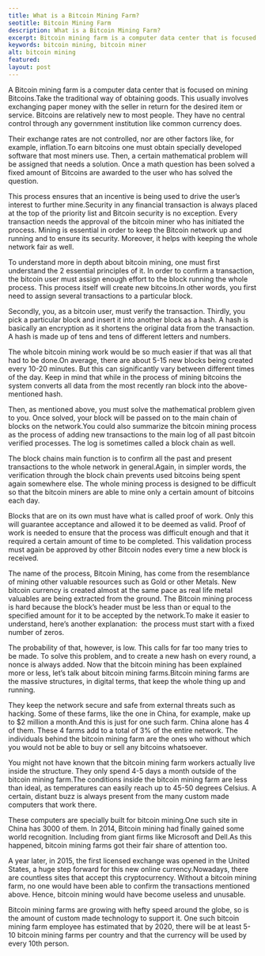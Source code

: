 ```yaml
---
title: What is a Bitcoin Mining Farm?
seotitle: Bitcoin Mining Farm
description: What is a Bitcoin Mining Farm?
excerpt: Bitcoin mining farm is a computer data center that is focused on mining Bitcoins.
keywords: bitcoin mining, bitcoin miner
alt: bitcoin mining
featured: 
layout: post
---
```


<p>A Bitcoin mining farm is a computer data center that is focused on mining Bitcoins.Take the traditional way of obtaining goods. This usually involves exchanging paper money with the seller in return for the desired item or service. Bitcoins are relatively new to most people. They have no central control through any government institution like common currency does. <p>

<p>Their exchange rates are not controlled, nor are other factors like, for example, inflation.To earn bitcoins one must obtain specially developed software that most miners use. Then, a certain mathematical problem will be assigned that needs a solution. Once a math question has been solved a fixed amount of Bitcoins are awarded to the user who has solved the question. <p>

<p>This process ensures that an incentive is being used to drive the user’s interest to further mine.Security in any financial transaction is always placed at the top of the priority list and Bitcoin security is no exception. Every transaction needs the approval of the bitcoin miner who has initiated the process. Mining is essential in order to keep the Bitcoin network up and running and to ensure its security. Moreover, it helps with keeping the whole network fair as well.<p>

<p>To understand more in depth about bitcoin mining, one must first understand the 2 essential principles of it. In order to confirm a transaction, the bitcoin user must assign enough effort to the block running the whole process. This process itself will create new bitcoins.In other words, you first need to assign several transactions to a particular block. <p>

<p>Secondly, you, as a bitcoin user, must verify the transaction. Thirdly, you pick a particular block and insert it into another block as a hash. A hash is basically an encryption as it shortens the original data from the transaction. A hash is made up of tens and tens of different letters and numbers. <p>

<p>The whole bitcoin mining work would be so much easier if that was all that had to be done.On average, there are about 5-15 new blocks being created every 10-20 minutes. But this can significantly vary between different times of the day. Keep in mind that while in the process of mining bitcoins the system converts all data from the most recently ran block into the above-mentioned hash.<p>

<p>Then, as mentioned above, you must solve the mathematical problem given to you. Once solved, your block will be passed on to the main chain of blocks on the network.You could also summarize the bitcoin mining process as the process of adding new transactions to the main log of all past bitcoin verified processes. The log is sometimes called a block chain as well. <p>

<p>The block chains main function is to confirm all the past and present transactions to the whole network in general.Again, in simpler words, the verification through the block chain prevents used bitcoins being spent again somewhere else. The whole mining process is designed to be difficult so that the bitcoin miners are able to mine only a certain amount of bitcoins each day.<p>

<p>Blocks that are on its own must have what is called proof of work. Only this will guarantee acceptance and allowed it to be deemed as valid. Proof of work is needed to ensure that the process was difficult enough and that it required a certain amount of time to be completed. This validation process must again be approved by other Bitcoin nodes every time a new block is received.<p>

<p>The name of the process, Bitcoin Mining, has come from the resemblance of mining other valuable resources such as Gold or other Metals. New bitcoin currency is created almost at the same pace as real life metal valuables are being extracted from the ground. The Bitcoin mining process is hard because the block’s header must be less than or equal to the specified amount for it to be accepted by the network.To make it easier to understand, here’s another explanation:  the process must start with a fixed number of zeros. <p>

<p>The probability of that, however, is low. This calls for far too many tries to be made. To solve this problem, and to create a new hash on every round, a nonce is always added. Now that the bitcoin mining has been explained more or less, let’s talk about bitcoin mining farms.Bitcoin mining farms are the massive structures, in digital terms, that keep the whole thing up and running. <p>

<p>They keep the network secure and safe from external threats such as hacking. Some of these farms, like the one in China, for example, make up to $2 million a month.And this is just for one such farm. China alone has 4 of them. These 4 farms add to a total of 3% of the entire network. The individuals behind the bitcoin mining farm are the ones who without which you would not be able to buy or sell any bitcoins whatsoever.<p>

<p>You might not have known that the bitcoin mining farm workers actually live inside the structure. They only spend 4-5 days a month outside of the bitcoin mining farm.The conditions inside the bitcoin mining farm are less than ideal, as temperatures can easily reach up to 45-50 degrees Celsius. A certain, distant buzz is always present from the many custom made computers that work there. <p>

<p>These computers are specially built for bitcoin mining.One such site in China has 3000 of them. In 2014, Bitcoin mining had finally gained some world recognition. Including from giant firms like Microsoft and Dell.As this happened, bitcoin mining farms got their fair share of attention too. <p>

<p>A year later, in 2015, the first licensed exchange was opened in the United States, a huge step forward for this new online currency.Nowadays, there are countless sites that accept this cryptocurrency. Without a bitcoin mining farm, no one would have been able to confirm the transactions mentioned above. Hence, bitcoin mining would have become useless and unusable.<p>

<p>Bitcoin mining farms are growing with hefty speed around the globe, so is the amount of custom made technology to support it. One such bitcoin mining farm employee has estimated that by 2020, there will be at least 5-10 bitcoin mining farms per country and that the currency will be used by every 10th person.<p>
